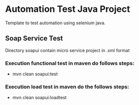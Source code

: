 # Automation Test Java Project 

Template to test automation using selenium java. 

## Soap Service Test

Directory soapui contain micro service project in .xml format

### Execution functional test in maven do follows steps:

- mvn clean soapui:test

### Execution load test in maven do the follows steps:

- mvn clean soapui:loadtest
